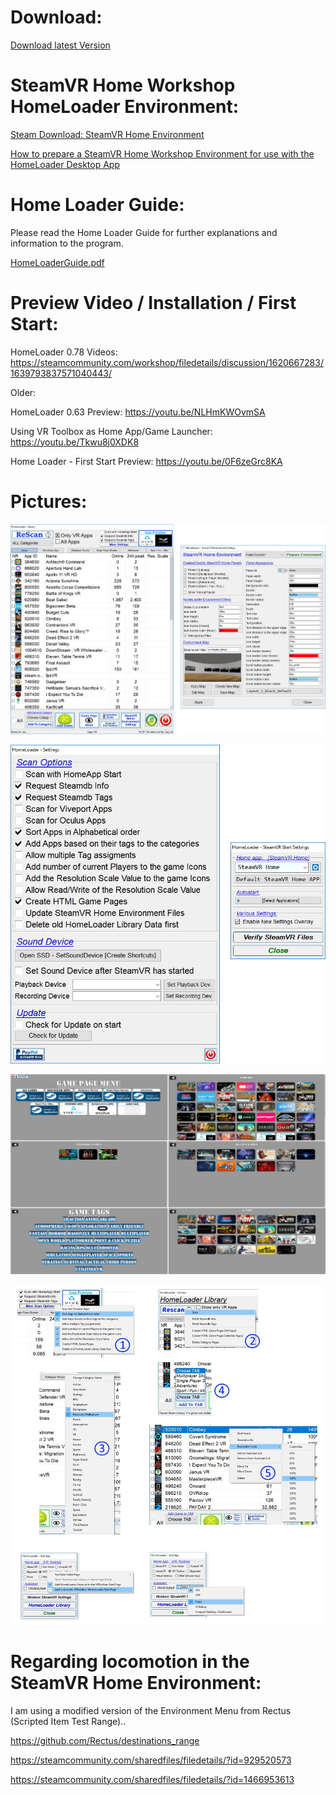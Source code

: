 # Download:
[Download latest Version](https://github.com/CogentHub/HomeLoader/releases/)

# SteamVR Home Workshop HomeLoader Environment:
[Steam Download: SteamVR Home Environment](https://steamcommunity.com/sharedfiles/filedetails/?id=1620667283)

[How to prepare a SteamVR Home Workshop Environment for use with the HomeLoader Desktop App](https://github.com/CogentHub/HomeLoader/blob/master/HomeLoader_Prepare_new_SteamVRHome_Environment_Guide.pdf)

# Home Loader Guide:
Please read the Home Loader Guide for further explanations and information to the program.

[HomeLoaderGuide.pdf](https://github.com/CogentHub/HomeLoader/blob/master/HomeLoaderGuide.pdf)

# Preview Video / Installation / First Start:
HomeLoader 0.78 Videos: https://steamcommunity.com/workshop/filedetails/discussion/1620667283/1639793837571040443/

Older:

HomeLoader 0.63 Preview: https://youtu.be/NLHmKWOvmSA

Using VR Toolbox as Home App/Game Launcher: https://youtu.be/Tkwu8j0XDK8

Home Loader - First Start Preview: https://youtu.be/0F6zeGrc8KA

# Pictures:

![logo](preview/HL_Library_Environment_Settings.jpg) 

![logo](preview/HL_Library_Settings.jpg) 

![logo](preview/HL_Library_Game_Page_Mode.jpg) 

![logo](preview/Preview_0.jpg) 

# Regarding locomotion in the SteamVR Home Environment:
I am using a modified version of the Environment Menu from Rectus (Scripted Item Test Range)..

https://github.com/Rectus/destinations_range

https://steamcommunity.com/sharedfiles/filedetails/?id=929520573

https://steamcommunity.com/sharedfiles/filedetails/?id=1466953613
